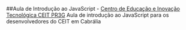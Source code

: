 ##Aula de Introdução ao JavaScript - [Centro de Educação e Inovação Tecnológica CEIT PR3G](https://www.facebook.com/ceit.pr3g)
Aula de introdução ao JavaScript para os desenvolvedores do CEIT em Cabrália

